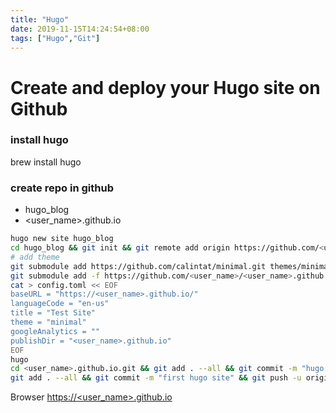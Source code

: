 ```yaml
---
title: "Hugo"
date: 2019-11-15T14:24:54+08:00
tags: ["Hugo","Git"]
---
```

# Create and deploy your Hugo site on Github <!--more-->

### install hugo
brew install hugo

### create repo in github
- hugo_blog
- <user_name>.github.io

```bash
hugo new site hugo_blog
cd hugo_blog && git init && git remote add origin https://github.com/<user_name>/hugo_blog
# add theme
git submodule add https://github.com/calintat/minimal.git themes/minimal
git submodule add -f https://github.com/<user_name>/<user_name>.github.io.git
cat > config.toml << EOF
baseURL = "https://<user_name>.github.io/" 
languageCode = "en-us"  
title = "Test Site"  
theme = "minimal"  
googleAnalytics = ""  
publishDir = "<user_name>.github.io"
EOF
hugo
cd <user_name>.github.io.git && git add . --all && git commit -m "hugo static" && git push
git add . --all && git commit -m "first hugo site" && git push -u origin master
```

Browser [https://<user_name>.github.io](https://<user_name>.github.io)
